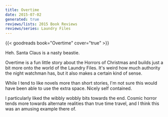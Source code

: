 ```yaml
---
title: Overtime
date: 2015-07-02
generated: true
reviews/lists: 2015 Book Reviews
reviews/series: Laundry Files
---
```

{{< goodreads book="Overtime" cover="true" >}}

Heh. Santa Claus is a nasty beastie.  

Overtime is a fun little story about the Horrors of Christmas and builds just a bit more onto the world of the Laundry Files. It's weird how much authority the night watchman has, but it also makes a certain kind of sense.  

<!--more-->

While I tend to like novels more than short stories, I'm not sure this would have been able to use the extra space. Nicely self contained.  

I particularly liked the wibbly wobbly bits towards the end. Cosmic horror tends more towards alternate realities than true time travel, and I think this was an amusing example there of.


